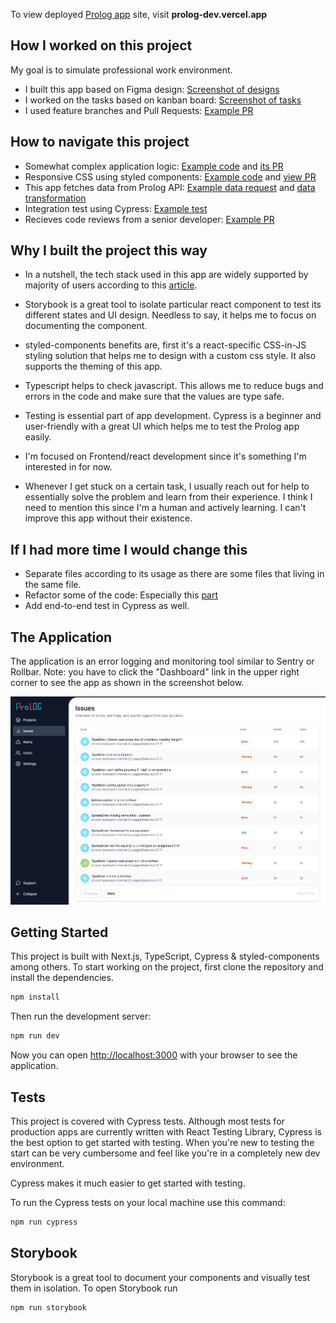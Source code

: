 To view deployed [Prolog app](https://prolog-dev.vercel.app/) site,
visit **prolog-dev.vercel.app**

## How I worked on this project

My goal is to simulate professional work environment.

- I built this app based on Figma design: [Screenshot of designs](docs/figma.JPG)
- I worked on the tasks based on kanban board: [Screenshot of tasks](docs/kanban.png)
- I used feature branches and Pull Requests: [Example PR](https://github.com/profydev/prolog-app-cathleys/pull/12)

## How to navigate this project

- Somewhat complex application logic: [Example code](https://github.com/profydev/prolog-app-cathleys/pull/45/files#diff-521a7275a4eb3fdf5e1b8eeb2344d4d1bc0226821a14bfa32f2987ced05900b6) and [its PR](https://github.com/profydev/prolog-app-cathleys/pull/45)
- Responsive CSS using styled components: [Example code](https://github.com/profydev/prolog-app-cathleys/pull/53/commits/e70082bfcdb381ad2d82122b42685c55426c7636) and [view PR](https://github.com/profydev/prolog-app-cathleys/pull/53)
- This app fetches data from Prolog API: [Example data request](docs/data-request.png) and [data transformation](https://github.com/profydev/prolog-app-cathleys/pull/44/files#diff-1fb743f14b9931a06d480ac25d22a3c7e7eb83bce1832bb0b11759db4ed8c98c)
- Integration test using Cypress: [Example test](docs/cypress-test.jpg)
- Recieves code reviews from a senior developer: [Example PR](https://github.com/profydev/prolog-app-cathleys/pull/44)

## Why I built the project this way

- In a nutshell, the tech stack used in this app are widely supported by majority of users according to this [article](https://profy.dev/article/react-tech-stack).

- Storybook is a great tool to isolate particular react component to test its different states and UI design. Needless to say, it helps me to focus on documenting the component.

- styled-components benefits are, first it's a react-specific CSS-in-JS styling solution that helps me to design with a custom css style. It also supports the theming of this app.

- Typescript helps to check javascript. This allows me to reduce bugs and errors in the code and make sure that the values are type safe.

- Testing is essential part of app development. Cypress is a beginner and user-friendly with a great UI which helps me to test the Prolog app easily.

- I'm focused on Frontend/react development since it's something I'm interested in for now.

- Whenever I get stuck on a certain task, I usually reach out for help to essentially solve the problem and learn from their experience. I think I need to mention this since I'm a human and actively learning. I can't improve this app without their existence.

## If I had more time I would change this

- Separate files according to its usage as there are some files that living in the same file.
- Refactor some of the code: Especially this [part](https://github.com/profydev/prolog-app-cathleys/pull/35/files)
- Add end-to-end test in Cypress as well.

## The Application

The application is an error logging and monitoring tool similar to Sentry or Rollbar. Note: you have to click the "Dashboard" link in the upper right corner to see the app as shown in the screenshot below.

![The running application](docs/app.png)

## Getting Started

This project is built with Next.js, TypeScript, Cypress & styled-components among others. To start working on the project, first clone the repository and install the dependencies.

```bash
npm install
```

Then run the development server:

```bash
npm run dev
```

Now you can open [http://localhost:3000](http://localhost:3000) with your browser to see the application.

## Tests

This project is covered with Cypress tests. Although most tests for production apps are currently written with React Testing Library, Cypress is the best option to get started with testing. When you're new to testing the start can be very cumbersome and feel like you're in a completely new dev environment.

Cypress makes it much easier to get started with testing.

To run the Cypress tests on your local machine use this command:

```bash
npm run cypress
```

## Storybook

Storybook is a great tool to document your components and visually test them in isolation. To open Storybook run

```bash
npm run storybook
```
